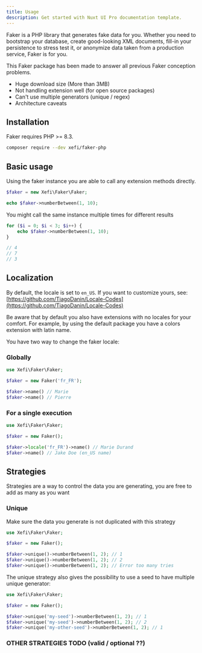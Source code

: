 ```yaml
---
title: Usage
description: Get started with Nuxt UI Pro documentation template.
---
```


Faker is a PHP library that generates fake data for you. Whether you need to bootstrap your database, create good-looking XML documents, fill-in your persistence to stress test it, or anonymize data taken from a production service, Faker is for you.

This Faker package has been made to answer all previous Faker conception problems.
- Huge download size (More than 3MB)
- Not handling extension well (for open source packages)
- Can't use multiple generators (unique / regex)
- Architecture caveats

## Installation

Faker requires PHP >= 8.3.

```bash
composer require --dev xefi/faker-php
```

## Basic usage

Using the faker instance you are able to call any extension methods directly.

```php
$faker = new Xefi\Faker\Faker;

echo $faker->numberBetween(1, 10);
```

You might call the same instance multiple times for different results
```php
for ($i = 0; $i < 3; $i++) {
    echo $faker->numberBetween(1, 10);
}

// 4
// 7
// 3
```

## Localization

By default, the locale is set to `en_US`. If you want to customize yours, see: [https://github.com/TiagoDanin/Locale-Codes](https://github.com/TiagoDanin/Locale-Codes)

Be aware that by default you also have extensions with no locales for your comfort. For example, by using the default package you have a colors extension with latin name.

You have two way to change the faker locale:

### Globally

```php
use Xefi\Faker\Faker;

$faker = new Faker('fr_FR');

$faker->name() // Marie
$faker->name() // Pierre
```

### For a single execution

```php
use Xefi\Faker\Faker;

$faker = new Faker();

$faker->locale('fr_FR')->name() // Marie Durand
$faker->name() // Jake Doe (en_US name)
```

## Strategies

Strategies are a way to control the data you are generating, you are free to add as many as you want

### Unique

Make sure the data you generate is not duplicated with this strategy

```php
use Xefi\Faker\Faker;

$faker = new Faker();

$faker->unique()->numberBetween(1, 2); // 1
$faker->unique()->numberBetween(1, 2); // 2
$faker->unique()->numberBetween(1, 2); // Error too many tries
```

The unique strategy also gives the possibility to use a seed to have multiple unique generator:

```php
use Xefi\Faker\Faker;

$faker = new Faker();

$faker->unique('my-seed')->numberBetween(1, 2); // 1
$faker->unique('my-seed')->numberBetween(1, 2); // 2
$faker->unique('my-other-seed')->numberBetween(1, 2); // 1
```

### OTHER STRATEGIES TODO (valid / optional ??)
